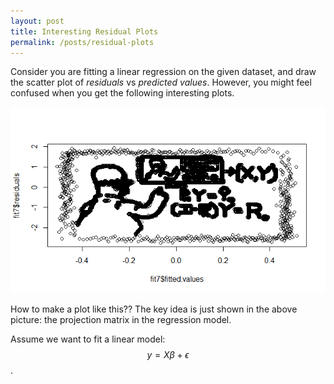```yaml
---
layout: post
title: Interesting Residual Plots
permalink: /posts/residual-plots
---
```

<script type="text/javascript" src="http://cdn.mathjax.org/mathjax/latest/MathJax.js?config=TeX-AMS-MML_HTMLorMML"></script>


Consider you are fitting a linear regression on the given dataset, and draw the scatter plot of *residuals* vs *predicted values*. However, you might feel confused when you get the following interesting plots.  

<center>
<img src="/img/blog_img/simpson_plt.png">
</center>

How to make a plot like this??  The key idea is just shown in the above picture: the projection matrix in the regression model. 

Assume we want to fit a linear model: 
$$y= X\beta + \epsilon$$. 


